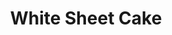 ---
layout: recipe
title: White Sheet Cake

ingredients:
- 2 Cups AP flour
- 2 Cups Sugar
- 1 Cup Water
- 1 Cup Salted Butter
- 2 Eggs
- 1 Teaspoon Baking Soda
- 1/4 Teaspoon Salt
- 1/2 Plain Greek Yogurt
- 1 1/2 teaspoons almond extract

directions:
- Preheat oven to 350 degrees.
- Grease a 13x18 Sheet pan.
- In one bowl, mix Flour, sugar, baking soda and salt. 
- In a separate bowl, mix together yogurt, eggs and almond extract. 
- Add to the flour mixture and mix just until combined. 
- In a medium saucepan, add water and Butter over medium heat and bring mixture to a boil. 
- Once the mixture is boiling, add to the batter and mix until combined.
- Pour batter into the sheet pan and smooth with a spatula until even. 
- Bake for 17-20 minutes or until a toothpick inserted comes out clean. 

---